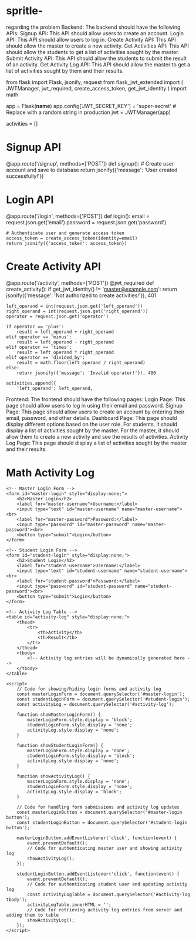 # spritle-
regarding the problem
Backend:
The backend should have the following APIs:
Signup API: This API should allow users to create an account.
Login API: This API should allow users to log in.
Create Activity API: This API should allow the master to create a new activity.
Get Activities API: This API should allow the students to get a list of activities sought by the master.
Submit Activity API: This API should allow the students to submit the result of an activity.
Get Activity Log API: This API should allow the master to get a list of activities sought by them and their results.


from flask import Flask, jsonify, request
from flask_jwt_extended import (
    JWTManager, jwt_required, create_access_token, get_jwt_identity
)
import math

app = Flask(__name__)
app.config['JWT_SECRET_KEY'] = 'super-secret'  # Replace with a random string in production
jwt = JWTManager(app)

activities = []

# Signup API
@app.route('/signup', methods=['POST'])
def signup():
    # Create user account and save to database
    return jsonify({'message': 'User created successfully!'})

# Login API
@app.route('/login', methods=['POST'])
def login():
    email = request.json.get('email')
    password = request.json.get('password')
    
    # Authenticate user and generate access token
    access_token = create_access_token(identity=email)
    return jsonify({'access_token': access_token})

# Create Activity API
@app.route('/activity', methods=['POST'])
@jwt_required
def create_activity():
    if get_jwt_identity() != 'master@example.com':
        return jsonify({'message': 'Not authorized to create activities!'}), 401
    
    left_operand = int(request.json.get('left_operand'))
    right_operand = int(request.json.get('right_operand'))
    operator = request.json.get('operator')
    
    if operator == 'plus':
        result = left_operand + right_operand
    elif operator == 'minus':
        result = left_operand - right_operand
    elif operator == 'times':
        result = left_operand * right_operand
    elif operator == 'divided_by':
        result = math.floor(left_operand / right_operand)
    else:
        return jsonify({'message': 'Invalid operator!'}), 400
    
    activities.append({
        'left_operand': left_operand,


Frontend:
The frontend should have the following pages:
Login Page: This page should allow users to log in using their email and password.
Signup Page: This page should allow users to create an account by entering their email, password, and other details.
Dashboard Page: This page should display different options based on the user role. For students, it should display a list of activities sought by the master. For the master, it should allow them to create a new activity and see the results of activities.
Activity Log Page: This page should display a list of activities sought by the master and their results.


<!DOCTYPE html>
<html>
<head>
	<title>Math Activity Log</title>
</head>
<body>
	<h1>Math Activity Log</h1>
	
	<!-- Master Login Form -->
	<form id="master-login" style="display:none;">
		<h2>Master Login</h2>
		<label for="master-username">Username:</label>
		<input type="text" id="master-username" name="master-username"><br>
		<label for="master-password">Password:</label>
		<input type="password" id="master-password" name="master-password"><br>
		<button type="submit">Login</button>
	</form>
	
	<!-- Student Login Form -->
	<form id="student-login" style="display:none;">
		<h2>Student Login</h2>
		<label for="student-username">Username:</label>
		<input type="text" id="student-username" name="student-username"><br>
		<label for="student-password">Password:</label>
		<input type="password" id="student-password" name="student-password"><br>
		<button type="submit">Login</button>
	</form>
	
	<!-- Activity Log Table -->
	<table id="activity-log" style="display:none;">
		<thead>
			<tr>
				<th>Activity</th>
				<th>Result</th>
			</tr>
		</thead>
		<tbody>
			<!-- Activity log entries will be dynamically generated here -->
		</tbody>
	</table>
	
	<script>
		// Code for showing/hiding login forms and activity log
		const masterLoginForm = document.querySelector('#master-login');
		const studentLoginForm = document.querySelector('#student-login');
		const activityLog = document.querySelector('#activity-log');
		
		function showMasterLoginForm() {
			masterLoginForm.style.display = 'block';
			studentLoginForm.style.display = 'none';
			activityLog.style.display = 'none';
		}
		
		function showStudentLoginForm() {
			masterLoginForm.style.display = 'none';
			studentLoginForm.style.display = 'block';
			activityLog.style.display = 'none';
		}
		
		function showActivityLog() {
			masterLoginForm.style.display = 'none';
			studentLoginForm.style.display = 'none';
			activityLog.style.display = 'block';
		}
		
		// Code for handling form submissions and activity log updates
		const masterLoginButton = document.querySelector('#master-login button');
		const studentLoginButton = document.querySelector('#student-login button');
		
		masterLoginButton.addEventListener('click', function(event) {
			event.preventDefault();
			// Code for authenticating master user and showing activity log
			showActivityLog();
		});
		
		studentLoginButton.addEventListener('click', function(event) {
			event.preventDefault();
			// Code for authenticating student user and updating activity log
			const activityLogTable = document.querySelector('#activity-log tbody');
			activityLogTable.innerHTML = '';
			// Code for retrieving activity log entries from server and adding them to table
			showActivityLog();
		});
	</script>
</body>
</html>
